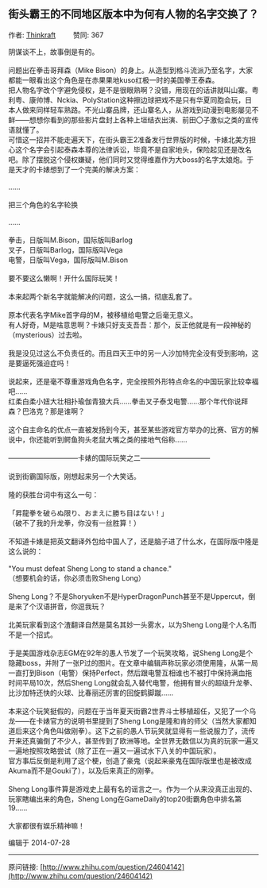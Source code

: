 ## 街头霸王的不同地区版本中为何有人物的名字交换了？

作者: [Thinkraft](http://www.zhihu.com/people/thinkraft)&nbsp;&nbsp;&nbsp;&nbsp;&nbsp;&nbsp;&nbsp;&nbsp; 赞同: 367


阴谋谈不上，故事倒是有的。<br><br>问题出在拳击哥拜森（Mike Bison）的身上。从造型到格斗流派乃至名字，大家都能一眼看出这个角色是在赤果果地kuso红极一时的美国拳王泰森。<br>把人物名字改个字避免侵权，是不是很眼熟啊？没错，用现在的话讲就叫山寨。粤利粤、康帅博、Nckia、PolyStation这种擦边球把戏不是只有华夏同胞会玩，日本人做来同样轻车熟路。不光山寨品牌，还山寨名人，从游戏到动漫到电影屡见不鲜——想想你看到的那些影片盘封上各种上垣结衣出演、前田〇子激似之类的宣传语就懂了。<br>可惜这一招并不能走遍天下，在街头霸王2准备发行世界版的时候，卡婊北美方担心这个名字会引起泰森本尊的法律诉讼，毕竟不是自家地头，保险起见还是改名吧。除了摆脱这个侵权嫌疑，他们同时又觉得维嘉作为大boss的名字太娘炮。于是天才的卡婊想到了一个完美的解决方案：<br><br>……<br><br>把三个角色的名字轮换<br><br>……<br><br>拳击，日版叫M.Bison，国际版叫Barlog<br>叉子，日版叫Barlog，国际版叫Vega<br>电警，日版叫Vega，国际版叫M.Bison<br><br>要不要这么懒啊！开什么国际玩笑！<br><br>本来起两个新名字就能解决的问题，这么一搞，彻底乱套了。<br><br>原本代表名字Mike首字母的M，被移植给电警之后毫无意义。<br>有人好奇，M是啥意思啊？卡婊只好支支吾吾：那个，反正他就是有一段神秘的（mysterious）过去啦。 <br><br>我是没见过这么不负责任的。而且四天王中的另一人沙加特完全没有受到影响，这是要逼死强迫症吗！<br><br>说起来，还是毫不尊重游戏角色名字，完全按照外形特点命名的中国玩家比较幸福吧……<br>红柔白柔小妞大壮相扑瑜伽青狼大兵……拳击叉子泰戈电警……那个年代你说拜森？巴洛克？那是谁啊？<br><br>这个自主命名的优点一直被发扬到今天，甚至某些游戏官方举办的比赛、官方的解说中，你还能听到鳄鱼狗头老鼠大嘴之类的接地气俗称……<br><br>——————————卡婊的国际玩笑之二——————————<br><br>说到街霸国际版，刚想起来另一个大笑话。<br><br>隆的获胜台词中有这么一句：<br><br>「昇龍拳を破らぬ限り、おまえに勝ち目はない！」<br>（破不了我的升龙拳，你没有一丝胜算！）<br><br>不知道卡婊是把英文翻译外包给中国人了，还是脑子进了什么水，在国际版中隆是这么说的：<br><br>"You must defeat Sheng Long to stand a chance."<br>（想要机会的话，你必须击败Sheng Long）<br><br>Sheng Long？不是Shoryuken不是HyperDragonPunch甚至不是Uppercut，倒是来了个汉语拼音，你逗我玩？<br><br>北美玩家看到这个渣翻译自然是莫名其妙一头雾水，以为Sheng Long是个人名而不是一个招式。<br><br>于是美国游戏杂志EGM在92年的愚人节发了一个玩笑攻略，说Sheng Long是个隐藏boss，并附了一张P过的图片。在文章中编辑声称玩家必须使用隆，从第一局一直打到Bison（电警）保持Perfect，然后跟电警互相谁也不被打中保持满血拖时间平局10次，然后Sheng Long就会乱入替代电警，他拥有冒火的超级升龙拳、比沙加特还快的火球、比春丽还厉害的回旋鹤脚蹴……<br><br>本来这个玩笑挺假的，问题在于当年夏天街霸2世界斗士移植超任，又犯了一个乌龙——在卡婊官方的说明书里提到了Sheng Long是隆和肯的师父（当然大家都知道后来这个角色叫做刚拳）。这下之前的愚人节玩笑就显得有一些说服力了，流传开来还真骗倒了不少人，甚至传到了欧洲等地。全世界无数信以为真的玩家一遍又一遍地按照攻略尝试（除了正在一遍又一遍试水下八关的中国玩家）。<br>官方事后反倒是利用了这个梗，创造了豪鬼（说起来豪鬼在国际版里也是被改成Akuma而不是Gouki了），以及后来真正的刚拳。<br><br>Sheng Long事件算是游戏史上最有名的谣言之一。作为一个从来没真正出现的、玩家瞎编出来的角色，Sheng Long在GameDaily的top20街霸角色中排名第19……<br><br>大家都很有娱乐精神嘛！



编辑于 2014-07-28



---
原问链接: [http://www.zhihu.com/question/24604142](http://www.zhihu.com/question/24604142)